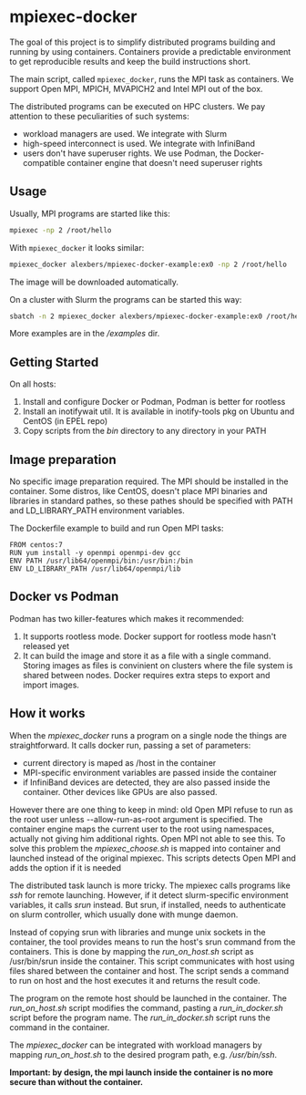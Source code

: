 # mpiexec-docker

The goal of this project is to simplify distributed programs building and running by using containers. Containers provide a predictable environment to get reproducible results and keep the build instructions short.

The main script, called `mpiexec_docker`, runs the MPI task as containers. We support Open MPI, MPICH, MVAPICH2 and Intel MPI out of the box.

The distributed programs can be executed on HPC clusters. We pay attention to these peculiarities of such systems:

- workload managers are used. We integrate with Slurm
- high-speed interconnect is used. We integrate with InfiniBand
- users don't have superuser rights. We use Podman, the Docker-compatible container engine that doesn't need superuser rights

## Usage
Usually, MPI programs are started like this: 
```bash
mpiexec -np 2 /root/hello
```

With `mpiexec_docker` it looks similar:
```bash
mpiexec_docker alexbers/mpiexec-docker-example:ex0 -np 2 /root/hello
```

The image will be downloaded automatically.

On a cluster with Slurm the programs can be started this way:
```bash
sbatch -n 2 mpiexec_docker alexbers/mpiexec-docker-example:ex0 /root/hello
```

More examples are in the */examples* dir.

## Getting Started
On all hosts:
1. Install and configure Docker or Podman, Podman is better for rootless
2. Install an inotifywait util. It is available in inotify-tools pkg on Ubuntu and CentOS (in EPEL repo)
3. Copy scripts from the _bin_ directory to any directory in your PATH

## Image preparation

No specific image preparation required. The MPI should be installed in the container. Some distros, like CentOS, doesn't place MPI binaries and libraries in standard pathes, so these pathes should be specified with PATH and LD_LIBRARY_PATH environment variables.

The Dockerfile example to build and run Open MPI tasks:

```
FROM centos:7
RUN yum install -y openmpi openmpi-dev gcc
ENV PATH /usr/lib64/openmpi/bin:/usr/bin:/bin
ENV LD_LIBRARY_PATH /usr/lib64/openmpi/lib
```

## Docker vs Podman

Podman has two killer-features which makes it recommended:
1. It supports rootless mode. Docker support for rootless mode hasn't released yet
2. It can build the image and store it as a file with a single command. Storing images as files is convinient on clusters where the file system is shared between nodes. Docker requires extra steps to export and import images.

## How it works

When the _mpiexec_docker_ runs a program on a single node the things are straightforward. It calls docker run, passing a set of parameters:

- current directory is maped as /host in the container
- MPI-specific environment variables are passed inside the container
- if InfiniBand devices are detected, they are also passed inside the container. Other devices like GPUs are also passed.

However there are one thing to keep in mind: old Open MPI refuse to run as the root user unless --allow-run-as-root argument is specified. The container engine maps the current user to the root using namespaces, actually not giving him additional rights. Open MPI not able to see this. To solve this problem the _mpiexec_choose.sh_ is mapped into container and launched instead of the original mpiexec. This scripts detects Open MPI and adds the option if it is needed

The distributed task launch is more tricky. The mpiexec calls programs like *ssh* for remote launching. However, if it detect slurm-specific environment variables, it calls *srun* instead. But srun, if installed, needs to authenticate on slurm controller, which usually done with munge daemon. 

Instead of copying srun with libraries and munge unix sockets in the container, the tool provides means to run the host's srun command from the containers. This is done by mapping the *run_on_host.sh* script as /usr/bin/srun inside the container. This script communicates with host using files shared between the container and host. The script sends a command to run on host and the host executes it and returns the result code.

The program on the remote host should be launched in the container. The *run_on_host.sh* script modifies the command, pasting a *run_in_docker.sh* script before the program name. The *run_in_docker.sh* script runs the command in the container.

The *mpiexec_docker* can be integrated with workload managers by mapping *run_on_host.sh* to the desired program path, e.g. */usr/bin/ssh*.

**Important: by design, the mpi launch inside the container is no more secure than without the container.**